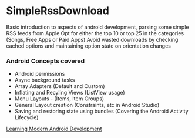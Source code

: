 # SimpleRssDownload
Basic introduction to aspects of android development, parsing some simple RSS feeds from Apple
Opt for either the top 10 or top 25 in the categories (Songs, Free Apps or Paid Apps)
Avoid wasted downloads by checking cached options and maintaining option state on orientation changes


### Android Concepts covered
 - Android permissions
 - Async background tasks
 - Array Adapters (Default and Custom)
 - Inflating and Recyling Views (ListView usage)
 - Menu Layouts - (Items, Item Groups)
 - General Layout creation (Constraints, etc in Android Studio)
 - Saving and restoring state using bundles (Covering the Android Activity Lifecycle)
 
 
[Learning Modern Android Development](https://www.udemy.com/master-android-7-nougat-java-app-development-step-by-step/learn/v4/overview)
